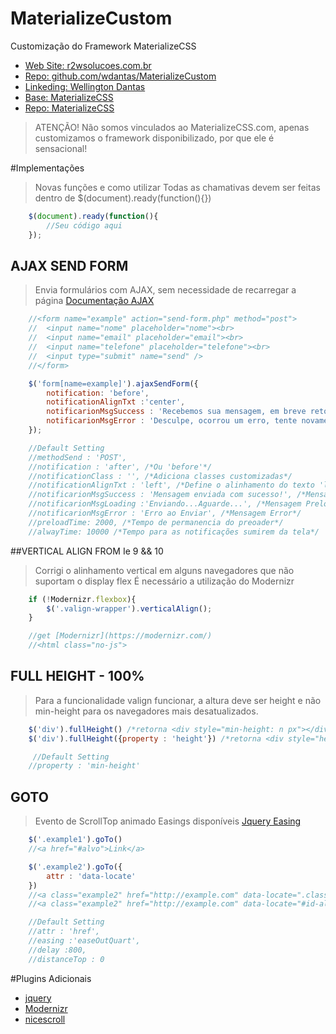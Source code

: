 # MaterializeCustom
Customização do Framework MaterializeCSS

 - [Web Site: r2wsolucoes.com.br](http://r2wsolucoes.com.br)
 - [Repo: github.com/wdantas/MaterializeCustom](https://github.com/wdantas/MaterializeCustom)
 - [Linkeding: Wellington Dantas](https://br.linkedin.com/in/wndantas)
 - [Base: MaterializeCSS](http://materializecss.com/)
 - [Repo: MaterializeCSS](https://github.com/Dogfalo/materialize)

>ATENÇÃO! Não somos vinculados ao MaterializeCSS.com, apenas customizamos o framework disponibilizado, por que ele é sensacional!

#Implementações
> Novas funções e como utilizar
> Todas as chamativas devem ser feitas dentro de $(document).ready(function(){})

```javascript
    $(document).ready(function(){
        //Seu código aqui
    });
```

## AJAX SEND FORM
>Envia formulários com AJAX, sem necessidade de recarregar a página
>[Documentação AJAX](http://api.jquery.com/jquery.ajax/)

```javascript
    //<form name="example" action="send-form.php" method="post">
    //  <input name="nome" placeholder="nome"><br>
    //  <input name="email" placeholder="email"><br>
    //  <input name="telefone" placeholder="telefone"><br>
    //  <input type="submit" name="send" />
    //</form>

    $('form[name=example]').ajaxSendForm({
        notification: 'before',
        notificationAlignTxt :'center',
        notificarionMsgSuccess : 'Recebemos sua mensagem, em breve retornaremos!',
        notificarionMsgError : 'Desculpe, ocorrou um erro, tente novamente!'
    });

    //Default Setting
    //methodSend : 'POST',
    //notification : 'after', /*Ou 'before'*/
    //notificationClass : '', /*Adiciona classes customizadas*/
    //notificationAlignTxt : 'left', /*Define o alinhamento do texto 'left','center','right'*/
    //notificarionMsgSuccess : 'Mensagem enviada com sucesso!', /*Mensagem de Success*/
    //notificarionMsgLoading :'Enviando...Aguarde...', /*Mensagem Preloader*/
    //notificarionMsgError : 'Erro ao Enviar', /*Mensagem Error*/
    //preloadTime: 2000, /*Tempo de permanencia do preoader*/
    //alwayTime: 10000 /*Tempo para as notificações sumirem da tela*/
```



##VERTICAL ALIGN FROM Ie 9 && 10
>Corrigi o alinhamento vertical em alguns navegadores que não suportam o display flex
>É necessário a utilização do Modernizr

```javascript
    if (!Modernizr.flexbox){
        $('.valign-wrapper').verticalAlign();
    } 

    //get [Modernizr](https://modernizr.com/)
    //<html class="no-js">
```



## FULL HEIGHT - 100%
>Para a funcionalidade valign funcionar, a altura deve ser height e não min-height para os navegadores mais desatualizados.

```javascript
    $('div').fullHeight() /*retorna <div style="min-height: n px"></div>*/
    $('div').fullHeight({property : 'height'}) /*retorna <div style="height: n px"></div>*/

     //Default Setting
    //property : 'min-height'
```


## GOTO
>Evento de ScrollTop animado
>Easings disponíveis [Jquery Easing](https://jqueryui.com/easing/)

```javascript
    $('.example1').goTo()
    //<a href="#alvo">Link</a>

    $('.example2').goTo({
        attr : 'data-locate'
    })
    //<a class="example2" href="http://example.com" data-locate=".class-alvo">Link</a>
    //<a class="example2" href="http://example.com" data-locate="#id-alvo">Link</a>

    //Default Setting
    //attr : 'href',
    //easing :'easeOutQuart',
    //delay :800,
    //distanceTop : 0
```


#Plugins Adicionais
- [jquery](https://github.com/jquery/jquery)
- [Modernizr](https://modernizr.com/)
- [nicescroll](https://github.com/inuyaksa/jquery.nicescroll)